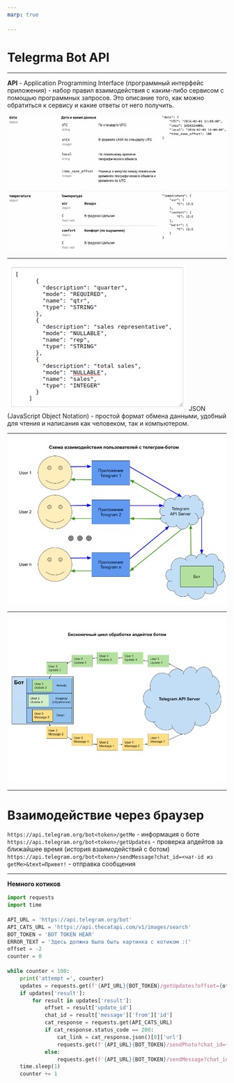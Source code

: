 ```yaml
---
marp: true

---
```

# Telegrma Bot API

---
**API** - Application Programming Interface (программный интерфейс приложения) - набор правил взаимодействия с каким-либо сервисом с помощью программных запросов. Это описание того, как можно обратиться к сервису и какие ответы от него получить.

![bg left](file/weather.png)

---
![bg right](file/example_json.png)
JSON (JavaScript Object Notation) - простой формат обмена данными, удобный для чтения и написания как человеком, так и компьютером.

---
![bg fit](file/api_server.png)

---

![bg fit](file/handler_filter.png)


---
# Взаимодействие через браузер

`https://api.telegram.org/bot<token>/getMe` - информация о боте
`https://api.telegram.org/bot<token>/getUpdates` - проверка апдейтов за ближайшее время (история взаимодействий с ботом)
`https://api.telegram.org/bot<token>/sendMessage?chat_id=<чат-id из getMe>&text=Привет!` - отправка сообщения

---
**Немного котиков**

```python
import requests
import time

API_URL = 'https://api.telegram.org/bot'
API_CATS_URL = 'https://api.thecatapi.com/v1/images/search'
BOT_TOKEN = 'BOT TOKEN HEAR'
ERROR_TEXT = 'Здесь должна была быть картинка с котиком :('
offset = -2
counter = 0

while counter < 100:
    print('attempt =', counter)
    updates = requests.get(f'{API_URL}{BOT_TOKEN}/getUpdates?offset={offset + 1}').json()
    if updates['result']:
        for result in updates['result']:
            offset = result['update_id']
            chat_id = result['message']['from']['id']
            cat_response = requests.get(API_CATS_URL)
            if cat_response.status_code == 200:
                cat_link = cat_response.json()[0]['url']
                requests.get(f'{API_URL}{BOT_TOKEN}/sendPhoto?chat_id={chat_id}&photo={cat_link}')
            else:
                requests.get(f'{API_URL}{BOT_TOKEN}/sendMessage?chat_id={chat_id}&text={ERROR_TEXT}')
    time.sleep(1)
    counter += 1

```
